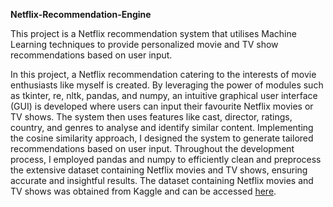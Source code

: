 **Netflix-Recommendation-Engine**

This project is a Netflix recommendation system that utilises Machine Learning techniques to provide personalized movie and TV show recommendations based on user input.

In this project, a Netflix recommendation catering to the interests of movie enthusiasts like myself is created. By leveraging the power of modules such as tkinter, re, nltk, pandas, and numpy, an intuitive graphical user interface (GUI) is developed where users can input their favourite Netflix movies or TV shows. The system then uses features like cast, director, ratings, country, and genres to analyse and identify similar content. Implementing the cosine similarity approach, I designed the system to generate tailored recommendations based on user input. Throughout the development process, I employed pandas and numpy to efficiently clean and preprocess the extensive dataset containing Netflix movies and TV shows, ensuring accurate and insightful results. The dataset containing Netflix movies and TV shows was obtained from Kaggle and can be accessed [here]([url](https://www.kaggle.com/datasets/satpreetmakhija/netflix-movies-and-tv-shows-2021?resource=download)).
